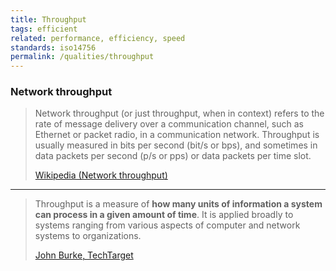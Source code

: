 ```yaml
---
title: Throughput
tags: efficient
related: performance, efficiency, speed
standards: iso14756
permalink: /qualities/throughput
---
```


### Network throughput

>Network throughput (or just throughput, when in context) refers to the rate of message delivery over a communication channel, such as Ethernet or packet radio, in a communication network. 
>Throughput is usually measured in bits per second (bit/s or bps), and sometimes in data packets per second (p/s or pps) or data packets per time slot. 
>
>[Wikipedia (Network throughput)](https://en.wikipedia.org/wiki/Network_throughput)

<hr>

>Throughput is a measure of **how many units of information a system can process in a given amount of time**. 
>It is applied broadly to systems ranging from various aspects of computer and network systems to organizations.
>
>[John Burke, TechTarget](https://www.techtarget.com/searchnetworking/definition/throughput)
